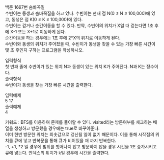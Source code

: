 백준 1697번 숨바꼭질  
수빈이는 동생과 숨바꼭질을 하고 있다. 수빈이는 현재 점 N(0 ≤ N ≤ 100,000)에 있고, 동생은 점 K(0 ≤ K ≤ 100,000)에 있다.  
수빈이는 걷거나 순간이동을 할 수 있다. 만약, 수빈이의 위치가 X일 때 걷는다면 1초 후에 X-1 또는 X+1로 이동하게 된다.  
순간이동을 하는 경우에는 1초 후에 2*X의 위치로 이동하게 된다.  
수빈이와 동생의 위치가 주어졌을 때, 수빈이가 동생을 찾을 수 있는 가장 빠른 시간이 몇 초 후인지 구하는 프로그램을 작성하시오.  

입력형식  
첫 번째 줄에 수빈이가 있는 위치 N과 동생이 있는 위치 K가 주어진다. N과 K는 정수이다.  
출력형식  
수빈이가 동생을 찾는 가장 빠른 시간을 출력한다.  

입력예제  
5 17  
출력예제  
4  

키워드 : BFS를 이용하여 문제를 풀이할 수 있다. visited라는 방문여부를 체크하는 배열을 생성하고 방문했을 경우에는 true로 바꾸어준다.  
이미 한번 방문한 위치는 최솟값으로 갱신될 일이 없기 때문이다. 이를 통해 시작점의 위치를 큐에 넣고 반복문을 통해 큐가 비어있을 때 까지 반복한다.   
-1, +1, *2 일 경우에 범위를 벗어나지 않고 방문하지 않을 경우 시간을 1초 증가시키고 큐에 넣는다. 인덱스의 위치가 k일 경우에 시간을 출력한다.